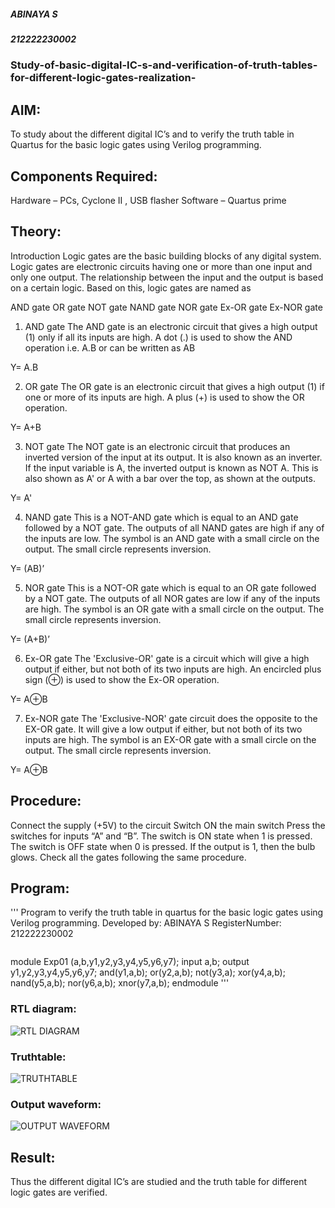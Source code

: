 ##### ABINAYA S
##### 212222230002
### Study-of-basic-digital-IC-s-and-verification-of-truth-tables-for-different-logic-gates-realization-
## AIM:
  To study about the different digital IC’s and to verify the truth table in Quartus for the basic logic gates using Verilog programming.

## Components Required:
Hardware – PCs, Cyclone II , USB flasher
Software – Quartus prime
## Theory:
Introduction
Logic gates are the basic building blocks of any digital system. Logic gates are electronic circuits having one or more than one input and only one output. The relationship between the input and the output is based on a certain logic. Based on this, logic gates are named as

AND gate
OR gate
NOT gate
NAND gate
NOR gate
Ex-OR gate
Ex-NOR gate
1) AND gate
The AND gate is an electronic circuit that gives a high output (1) only if all its inputs are high. A dot (.) is used to show the AND operation i.e. A.B or can be written as AB

Y= A.B

2) OR gate
The OR gate is an electronic circuit that gives a high output (1) if one or more of its inputs are high. A plus (+) is used to show the OR operation.

Y= A+B

3) NOT gate
The NOT gate is an electronic circuit that produces an inverted version of the input at its output. It is also known as an inverter. If the input variable is A, the inverted output is known as NOT A. This is also shown as A' or A with a bar over the top, as shown at the outputs.

Y= A'

4) NAND gate
This is a NOT-AND gate which is equal to an AND gate followed by a NOT gate. The outputs of all NAND gates are high if any of the inputs are low. The symbol is an AND gate with a small circle on the output. The small circle represents inversion.

Y= (AB)’

5) NOR gate
This is a NOT-OR gate which is equal to an OR gate followed by a NOT gate. The outputs of all NOR gates are low if any of the inputs are high. The symbol is an OR gate with a small circle on the output. The small circle represents inversion.

Y= (A+B)’

6) Ex-OR gate
The 'Exclusive-OR' gate is a circuit which will give a high output if either, but not both of its two inputs are high. An encircled plus sign (⊕) is used to show the Ex-OR operation.

Y= A⊕B

7) Ex-NOR gate
The 'Exclusive-NOR' gate circuit does the opposite to the EX-OR gate. It will give a low output if either, but not both of its two inputs are high. The symbol is an EX-OR gate with a small circle on the output. The small circle represents inversion.

Y= A⊕B

## Procedure:
Connect the supply (+5V) to the circuit
Switch ON the main switch
Press the switches for inputs “A” and “B”. The switch is ON state when 1 is pressed. The switch is OFF state when 0 is pressed.
If the output is 1, then the bulb glows.
Check all the gates following the same procedure.
## Program:
'''
Program to verify the truth table in quartus for the basic logic gates using Verilog programming.
Developed by: ABINAYA S
RegisterNumber:  212222230002
```
```
module Exp01 (a,b,y1,y2,y3,y4,y5,y6,y7);
input a,b;
output y1,y2,y3,y4,y5,y6,y7;
and(y1,a,b);
or(y2,a,b);
not(y3,a);
xor(y4,a,b);
nand(y5,a,b);
nor(y6,a,b);
xnor(y7,a,b);
endmodule
'''
### RTL diagram:
![RTL DIAGRAM](https://github.com/abinayasangeetha/Study-of-basic-digital-IC-s-and-verification-of-truth-tables-for-different-logic-gates-realization-/assets/119393675/4791e96e-d9f4-45d7-acf6-21b2c21d3a86)
### Truthtable:
![TRUTHTABLE](https://github.com/abinayasangeetha/Study-of-basic-digital-IC-s-and-verification-of-truth-tables-for-different-logic-gates-realization-/assets/119393675/b4d0bafc-63a7-4569-af51-bbdf8f12ad39)
### Output waveform:

![OUTPUT WAVEFORM](https://github.com/abinayasangeetha/Study-of-basic-digital-IC-s-and-verification-of-truth-tables-for-different-logic-gates-realization-/assets/119393675/fc217b27-7117-430e-90dc-d6944a09c0c0)

## Result:
Thus the different digital IC’s are studied and the truth table for different logic gates are verified.
